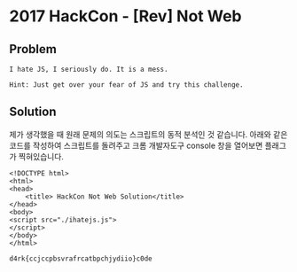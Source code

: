 # 2017 HackCon - [Rev] Not Web
## Problem
```
I hate JS, I seriously do. It is a mess.

Hint: Just get over your fear of JS and try this challenge.
```
## Solution
제가 생각했을 때 원래 문제의 의도는 스크립트의 동적 분석인 것 같습니다. 아래와 같은 코드를 작성하여 스크립트를 돌려주고 크롬 개발자도구 console 창을 열어보면 플래그가 찍혀있습니다.

```
<!DOCTYPE html>
<html>
<head>
	<title> HackCon Not Web Solution</title>
</head>
<body>
<script src="./ihatejs.js">
</script>
</body>
</html>
```

`d4rk{ccjccpbsvrafrcatbpchjydiio}c0de`
